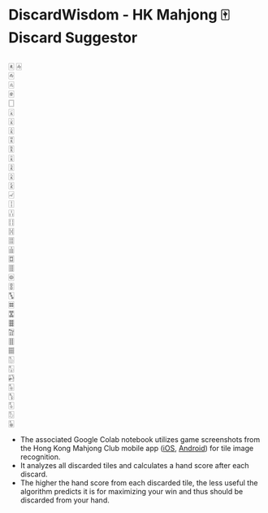 # DiscardWisdom - HK Mahjong 🀄 Discard Suggestor 

## 

🀀
🀁	
🀂	
🀃	
🀅	
🀆	
🀇	
🀈	
🀉	
🀊	
🀋	
🀌	
🀍	
🀎	
🀏	
🀐	
🀑	
🀒	
🀓	
🀔	
🀕	
🀖	
🀗	
🀘	
🀙	
🀚	
🀛	
🀜	
🀝	
🀞	
🀟	
🀠	
🀡	
🀢	
🀣	
🀤	
🀥	
🀦	
🀧	
🀨	
🀩	



- The associated Google Colab notebook utilizes game screenshots from the Hong Kong Mahjong Club mobile app ([iOS](https://apps.apple.com/us/app/hong-kong-mahjong-club/id488514298), [Android](https://play.google.com/store/apps/details?id=com.recax.mjclub&hl=en_US)) for tile image recognition. 
- It analyzes all discarded tiles and calculates a hand score after each discard. 
- The higher the hand score from each discarded tile, the less useful the algorithm predicts it is for maximizing your win and thus should be discarded from your hand.


